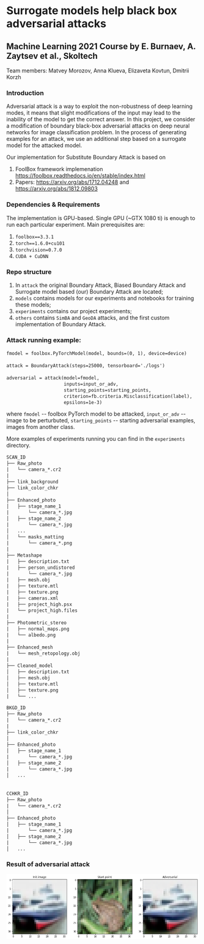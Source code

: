 # Surrogate models help black box adversarial attacks
## Machine Learning 2021 Course by E. Burnaev, A. Zaytsev et al., Skoltech

Team members: Matvey Morozov, Anna Klueva, Elizaveta Kovtun, Dmitrii Korzh

### Introduction

Adversarial attack is a way to exploit the non-robustness of deep learning modes, it means that slight modifications of the input may lead to the inability of the model to get the correct answer. In this project, we consider a modification of boundary black-box adversarial attacks on deep neural networks for image classification problem. In the process of generating examples for an attack, we use an additional step based on a surrogate model for the attacked model.

Our implementation for Substitute Boundary Attack is based on 
1. FoolBox framework implemenation https://foolbox.readthedocs.io/en/stable/index.html
2. Papers: https://arxiv.org/abs/1712.04248 and https://arxiv.org/abs/1812.09803

### Dependencies & Requirements

The implementation is GPU-based. Single GPU (~GTX 1080 ti) is enough to run each particular experiment. Main prerequisites are:

1. `foolbox==3.3.1`
2. `torch==1.6.0+cu101`
3. `torchvision=0.7.0`
4. `CUDA + CuDNN`

### Repo structure
1. In `attack` the original Boundary Attack, Biased Boundary Attack and Surrogate model based (our) Boundary Attack are located;
2. `models` contains models for our experiments and notebooks for training these models;
3. `experiments` contains our project experiments;
4. `others` contains `SimBA` and `GeoDA` attacks, and the first custom implementation of Boundary Attack.


### Attack running example:

```
fmodel = foolbox.PyTorchModel(model, bounds=(0, 1), device=device)

attack = BoundaryAttack(steps=25000, tensorboard='./logs')

adversarial = attack(model=fmodel, 
                     inputs=input_or_adv, 
                     starting_points=starting_points, 
                     criterion=fb.criteria.Misclassification(label), 
                     epsilons=1e-3)
```
where `fmodel` -- foolbox PyTorch model to be attacked, `input_or_adv` -- image to be perturbuted, `starting_points` -- starting adversarial examples, images from another class.
 
More examples of experiments running you can find in the `experiments` directory.

```
SCAN_ID
├── Raw_photo
|   └── camera_*.cr2
|
├── link_background
├── link_color_chkr
│
├── Enhanced_photo
│   ├── stage_name_1
|       └── camera_*.jpg
│   ├── stage_name_2
|       └── camera_*.jpg
│   ...
│   └── masks_matting
|       └── camera_*.png
|
├── Metashape
|   ├── description.txt
|   ├── person_undistored
|       └── camera_*.jpg
|   ├── mesh.obj
|   ├── texture.mtl
|   ├── texture.png
|   ├── cameras.xml
|   ├── project_high.psx
|   └── project_high.files
|
├── Photometric_stereo
|   ├── normal_maps.png
|   └── albedo.png
|
├── Enhanced_mesh
|   └── mesh_retopology.obj
|
├── Cleaned_model
│   ├── description.txt
│   ├── mesh.obj
│   ├── texture.mtl
│   ├── texture.png
|   └── ...
```

```
BKGD_ID
├── Raw_photo
|   └── camera_*.cr2
|
├── link_color_chkr
│
├── Enhanced_photo
│   ├── stage_name_1
|       └── camera_*.jpg
│   ├── stage_name_2
|       └── camera_*.jpg
│   ...


CCHKR_ID
├── Raw_photo
|   └── camera_*.cr2
│
├── Enhanced_photo
│   ├── stage_name_1
|       └── camera_*.jpg
│   ├── stage_name_2
|       └── camera_*.jpg
│   ...
```

### Result of adversarial attack
 
<p align="center"><img src="examples/example.png" width="650"/></p>
